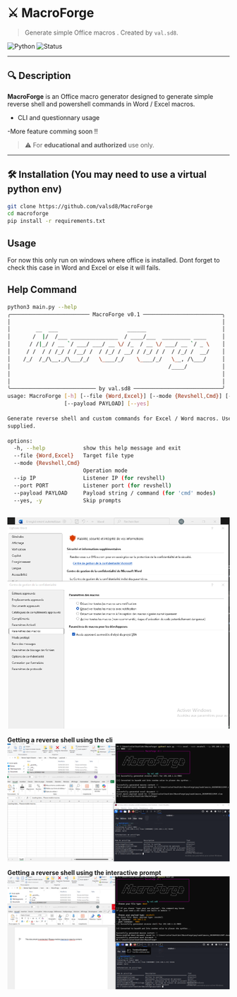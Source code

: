 # ⚔️ MacroForge

> Generate simple Office macros . Created by `val.sd8`.

![Python](https://img.shields.io/badge/Python-3.10%2B-blue)
![Status](https://img.shields.io/badge/status-dev-red)

---

## 🔍 Description

**MacroForge** is an Office macro generator designed to generate simple reverse shell and powershell commands in Word / Excel macros.

- CLI and questionnary usage

-More feature comming soon !!

> ⚠️ For **educational and authorized** use only.

---

## 🛠️ Installation (You may need to use a virtual python env)

```bash
git clone https://github.com/valsd8/MacroForge
cd macroforge
pip install -r requirements.txt
```

## Usage

For now this only run on windows where office is installed. Dont forget to check this case in Word and Excel or else it will fails. 

## Help Command

```bash
python3 main.py --help
╭───────────────────────── MacroForge v0.1 ─────────────────────────╮
│                                                                   │
│        __  ___                      ______                        │
│       /  |/  /___ _______________  / ____/___  _________ ____     │
│      / /|_/ / __ `/ ___/ ___/ __ \/ /_  / __ \/ ___/ __ `/ _ \    │
│     / /  / / /_/ / /__/ /  / /_/ / __/ / /_/ / /  / /_/ /  __/    │
│    /_/  /_/\__,_/\___/_/   \____/_/    \____/_/   \__, /\___/     │
│                                                  /____/           │
│                                                                   │
│                                                                   │
╰─────────────────────────── by val.sd8 ────────────────────────────╯
usage: MacroForge [-h] [--file {Word,Excel}] [--mode {Revshell,Cmd}] [--ip IP] [--port PORT]
                  [--payload PAYLOAD] [--yes]

Generate reverse shell and custom commands for Excel / Word macros. Use interactive mode if no args
supplied.

options:
  -h, --help            show this help message and exit
  --file {Word,Excel}   Target file type
  --mode {Revshell,Cmd}
                        Operation mode
  --ip IP               Listener IP (for revshell)
  --port PORT           Listener port (for revshell)
  --payload PAYLOAD     Payload string / command (for 'cmd' modes)
  --yes, -y             Skip prompts
  
```


![Enabling VBA object model](content/objectModelVBA.png)


**Getting a reverse shell using the cli**
![Simple example on how to get a reverse shell using the tool with the cli](content/reverse_shell_demo.png)

**Getting a reverse shell using the interactive prompt**
![same with the interactive mode](content/reverse_shell_using_interactive.png)
